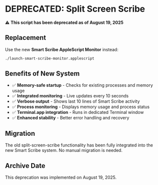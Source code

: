 # DEPRECATED: Split Screen Scribe

⚠️ **This script has been deprecated as of August 19, 2025**

## Replacement

Use the new **Smart Scribe AppleScript Monitor** instead:

```bash
./launch-smart-scribe-monitor.applescript
```

## Benefits of New System

- ✅ **Memory-safe startup** - Checks for existing processes and memory usage
- ✅ **Integrated monitoring** - Live updates every 10 seconds
- ✅ **Verbose output** - Shows last 10 lines of Smart Scribe activity
- ✅ **Process monitoring** - Displays memory usage and process status
- ✅ **Terminal.app integration** - Runs in dedicated Terminal window
- ✅ **Enhanced stability** - Better error handling and recovery

## Migration

The old split-screen-scribe functionality has been fully integrated into the new Smart Scribe system. No manual migration is needed.

## Archive Date

This deprecation was implemented on August 19, 2025.
